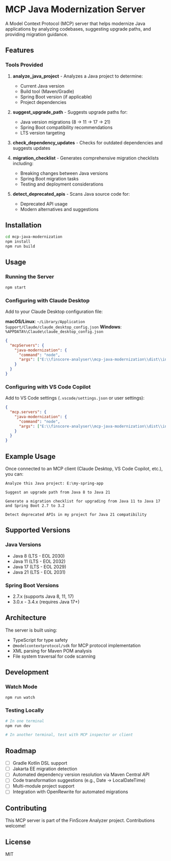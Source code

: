 # MCP Java Modernization Server

A Model Context Protocol (MCP) server that helps modernize Java applications by analyzing codebases, suggesting upgrade paths, and providing migration guidance.

## Features

### Tools Provided

1. **analyze_java_project** - Analyzes a Java project to determine:
   - Current Java version
   - Build tool (Maven/Gradle)
   - Spring Boot version (if applicable)
   - Project dependencies

2. **suggest_upgrade_path** - Suggests upgrade paths for:
   - Java version migrations (8 → 11 → 17 → 21)
   - Spring Boot compatibility recommendations
   - LTS version targeting

3. **check_dependency_updates** - Checks for outdated dependencies and suggests updates

4. **migration_checklist** - Generates comprehensive migration checklists including:
   - Breaking changes between Java versions
   - Spring Boot migration tasks
   - Testing and deployment considerations

5. **detect_deprecated_apis** - Scans Java source code for:
   - Deprecated API usage
   - Modern alternatives and suggestions

## Installation

```bash
cd mcp-java-modernization
npm install
npm run build
```

## Usage

### Running the Server

```bash
npm start
```

### Configuring with Claude Desktop

Add to your Claude Desktop configuration file:

**macOS/Linux**: `~/Library/Application Support/Claude/claude_desktop_config.json`
**Windows**: `%APPDATA%\Claude\claude_desktop_config.json`

```json
{
  "mcpServers": {
    "java-modernization": {
      "command": "node",
      "args": ["E:\\finscore-analyser\\mcp-java-modernization\\dist\\index.js"]
    }
  }
}
```

### Configuring with VS Code Copilot

Add to VS Code settings (`.vscode/settings.json` or user settings):

```json
{
  "mcp.servers": {
    "java-modernization": {
      "command": "node",
      "args": ["E:\\finscore-analyser\\mcp-java-modernization\\dist\\index.js"]
    }
  }
}
```

## Example Usage

Once connected to an MCP client (Claude Desktop, VS Code Copilot, etc.), you can:

```
Analyze this Java project: E:\my-spring-app

Suggest an upgrade path from Java 8 to Java 21

Generate a migration checklist for upgrading from Java 11 to Java 17 
and Spring Boot 2.7 to 3.2

Detect deprecated APIs in my project for Java 21 compatibility
```

## Supported Versions

### Java Versions
- Java 8 (LTS - EOL 2030)
- Java 11 (LTS - EOL 2032)
- Java 17 (LTS - EOL 2029)
- Java 21 (LTS - EOL 2031)

### Spring Boot Versions
- 2.7.x (supports Java 8, 11, 17)
- 3.0.x - 3.4.x (requires Java 17+)

## Architecture

The server is built using:
- TypeScript for type safety
- `@modelcontextprotocol/sdk` for MCP protocol implementation
- XML parsing for Maven POM analysis
- File system traversal for code scanning

## Development

### Watch Mode
```bash
npm run watch
```

### Testing Locally
```bash
# In one terminal
npm run dev

# In another terminal, test with MCP inspector or client
```

## Roadmap

- [ ] Gradle Kotlin DSL support
- [ ] Jakarta EE migration detection
- [ ] Automated dependency version resolution via Maven Central API
- [ ] Code transformation suggestions (e.g., Date → LocalDateTime)
- [ ] Multi-module project support
- [ ] Integration with OpenRewrite for automated migrations

## Contributing

This MCP server is part of the FinScore Analyzer project. Contributions welcome!

## License

MIT
